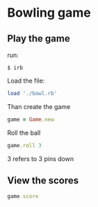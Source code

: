 # Bowling game

## Play the game
run:
```
$ irb
```

Load the file:

```ruby
load './bowl.rb'
```

Than create the game

```ruby
game = Game.new
```

Roll the ball

```ruby
game.roll 3
```
3 refers to 3 pins down

## View the scores

```ruby
game.score
```